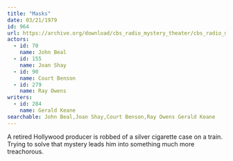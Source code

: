 ```yaml
---
title: "Masks"
date: 03/21/1979
id: 964
url: https://archive.org/download/cbs_radio_mystery_theater/cbs_radio_mystery_theater-0951-1000.zip/cbs_radio_mystery_theater-0951-1000%2Fcbsrmt_0964_masks.mp3
actors:  
  - id: 70
    name: John Beal  
  - id: 155
    name: Joan Shay  
  - id: 90
    name: Court Benson  
  - id: 279
    name: Ray Owens
writers:  
  - id: 284
    name: Gerald Keane
searchable: John Beal,Joan Shay,Court Benson,Ray Owens Gerald Keane
---
```

A retired Hollywood producer is robbed of a silver cigarette case on a train. Trying to solve that mystery leads him into something much more treachorous.